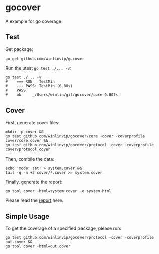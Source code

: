 # gocover

A example for go coverage

## Test

Get package:

```
go get github.com/winlinvip/gocover
```

Run the utest `go test ./... -v`:

```
go test ./... -v
#    === RUN   TestMin
#    --- PASS: TestMin (0.00s)
#    PASS
#    ok  	_/Users/winlin/git/gocover/core	0.007s
```

## Cover

First, generate cover files:

```
mkdir -p cover &&
go test github.com/winlinvip/gocover/core -cover -coverprofile cover/core.cover &&
go test github.com/winlinvip/gocover/protocol -cover -coverprofile cover/protocol.cover
```

Then, combile the data:

```
echo 'mode: set' > system.cover &&
tail -q -n +2 cover/*.cover >> system.cover
```

Finally, generate the report:

```
go tool cover -html=system.cover -o system.html
```

Please read the [report](https://winlinvip.github.io/gocover/system.html#file0) here.

## Simple Usage

To get the coverage of a specified package, please run:

```
go test github.com/winlinvip/gocover/protocol -cover -coverprofile out.cover &&
go tool cover -html=out.cover

